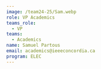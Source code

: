 ```yaml
---
image: /team24-25/Sam.webp
role: VP Academics
teams_role:
  - VP
teams:
  - Academics
name: Samuel Partous
email: academics@ieeeconcordia.ca
program: ELEC
---
```


